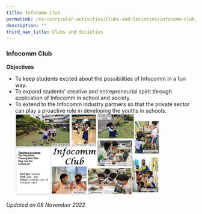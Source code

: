 ```yaml
---
title: Infocomm Club
permalink: /co-curricular-activities/Clubs-and-Societies/infocomm-club/
description: ""
third_nav_title: Clubs and Societies
---
```

### Infocomm Club

**Objectives**

*   To keep students excited about the possibilities of Infocomm in a fun way.
*   To expand students' creative and entrepreneurial spirit through application of Infocomm in school and society.
*   To extend to the Infocomm industry partners so that the private sector can play a proactive role in developing the youths in schools.
<img src="/images/infocommclub.png" 
     style="width:80%">
		 
*Updated on 08 November 2022*